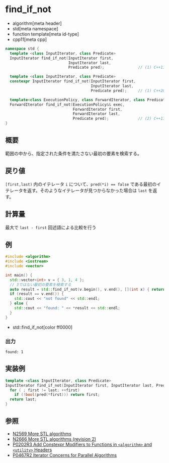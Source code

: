 # find_if_not
* algorithm[meta header]
* std[meta namespace]
* function template[meta id-type]
* cpp11[meta cpp]

```cpp
namespace std {
  template <class InputIterator, class Predicate>
  InputIterator find_if_not(InputIterator first,
                            InputIterator last,
                            Predicate pred);               // (1) C++11

  template <class InputIterator, class Predicate>
  constexpr InputIterator find_if_not(InputIterator first,
                                      InputIterator last,
                                      Predicate pred);     // (1) C++20

  template<class ExecutionPolicy, class ForwardIterator, class Predicate>
  ForwardIterator find_if_not(ExecutionPolicy&& exec,
                              ForwardIterator first,
                              ForwardIterator last,
                              Predicate pred);             // (2) C++17
}
```

## 概要
範囲の中から、指定された条件を満たさない最初の要素を検索する。


## 戻り値
`[first,last)` 内のイテレータ `i` について、`pred(*i) == false` である最初のイテレータを返す。そのようなイテレータが見つからなかった場合は `last` を返す。


## 計算量
最大で `last - first` 回述語による比較を行う


## 例
```cpp example
#include <algorithm>
#include <iostream>
#include <vector>

int main() {
  std::vector<int> v = { 3, 1, 4 };
  // 3ではない最初の要素を検索する
  auto result = std::find_if_not(v.begin(), v.end(), [](int x) { return x == 3; });
  if (result == v.end()) {
    std::cout << "not found" << std::endl;
  } else {
    std::cout << "found: " << *result << std::endl;
  }
}
```
* std::find_if_not[color ff0000]

### 出力
```
found: 1
```


## 実装例
```cpp
template <class InputIterator, class Predicate>
InputIterator find_if_not(InputIterator first, InputIterator last, Predicate pred) {
  for ( ; first != last; ++first)
    if (!bool(pred(*first))) return first;
  return last;
}
```


## 参照
- [N2569 More STL algorithms](http://www.open-std.org/jtc1/sc22/wg21/docs/papers/2008/n2569.pdf)
- [N2666 More STL algorithms (revision 2)](http://www.open-std.org/jtc1/sc22/wg21/docs/papers/2008/n2666.pdf)
- [P0202R3 Add Constexpr Modifiers to Functions in `<algorithm>` and `<utility>` Headers](http://www.open-std.org/jtc1/sc22/wg21/docs/papers/2017/p0202r3.html)
- [P0467R2 Iterator Concerns for Parallel Algorithms](http://www.open-std.org/jtc1/sc22/wg21/docs/papers/2017/p0467r2.html)
